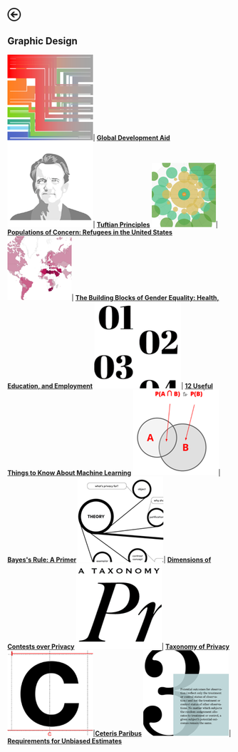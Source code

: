 [<img src="images/arrow_back.png?raw=true" width="30"/>](/index)

## Graphic Design

<img src="images/Picture44.png?raw=true"/>| [**Global Development Aid**](https://www.behance.net/gallery/77561681/Global-Development-Aid)
<img src="images/Picture39.png?raw=true"/>| [**Tuftian Principles**](https://www.behance.net/gallery/90299045/Tuftian-Principles)
[<img src="/data_science/images/Picture36.png?raw=true"/>](/data_science/refugees)| [**Populations of Concern: Refugees in the United States**](/data_science/refugees)
[<img src="/data_science/images/Picture26.png?raw=true"/>](/data_science/visualize2030)| [**The Building Blocks of Gender Equality: Health, Education, and Employment**](/data_science/visualize2030)
<img src="images/Picture45.png?raw=true"/>| [**12 Useful Things to Know About Machine Learning**](https://www.behance.net/gallery/76667187/12-Useful-Things-to-Know-About-Machine-Learning)
<img src="images/Picture46.png?raw=true"/>| [**Bayes's Rule: A Primer**](https://www.behance.net/gallery/76668275/Bayess-Rule-A-Primer)
<img src="images/Picture42.png?raw=true"/>| [**Dimensions of Contests over Privacy**](https://www.behance.net/gallery/82693827/Dimensions-of-Contests-over-Privacy)
<img src="images/Picture43.png?raw=true"/>| [**Taxonomy of Privacy**](https://www.behance.net/gallery/82281525/A-Taxonomy-of-Privacy)
<img src="images/Picture40.png?raw=true"/>|[**Ceteris Paribus**](https://www.behance.net/gallery/86109737/Ceteris-Paribus)
<img src="images/Picture41.png?raw=true"/>| [**Requirements for Unbiased Estimates**](https://www.behance.net/gallery/85218601/Requirements-for-Unbiased-Estimates)
